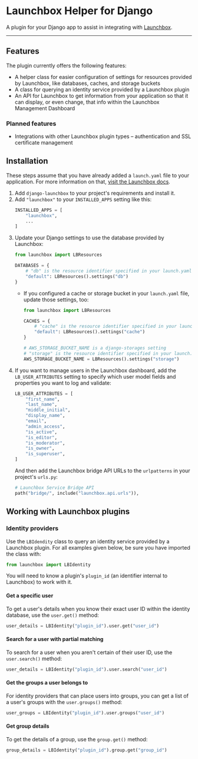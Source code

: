 # Launchbox Helper for Django

A plugin for your Django app to assist in integrating with [Launchbox](https://github.com/nasa-jpl/launchbox).


---

## Features

The plugin currently offers the following features:

- A helper class for easier configuration of settings for resources provided by Launchbox,
  like databases, caches, and storage buckets
- A class for querying an identity service provided by a Launchbox plugin
- An API for Launchbox to get information from your application so that
  it can display, or even change, that info within the Launchbox Management Dashboard

### Planned features

- Integrations with other Launchbox plugin types – authentication and SSL certificate management


## Installation

These steps assume that you have already added a `launch.yaml` file to your application.
For more information on that, [visit the Launchbox docs](https://nasa-jpl.github.io/launchbox/features/services/).

1. Add `django-launchbox` to your project's requirements and install it.
2. Add `"launchbox"` to your `INSTALLED_APPS` setting like this:
   ```python
   INSTALLED_APPS = [
       "launchbox",
       ...
   ]
   ```
3. Update your Django settings to use the database provided by Launchbox:
   ```python
   from launchbox import LBResources
   
   DATABASES = {
       # "db" is the resource identifier specified in your launch.yaml file
       "default": LBResources().settings("db")
   }
   ```
   - If you configured a cache or storage bucket in your `launch.yaml` file,
     update those settings, too:
     ```python
     from launchbox import LBResources
     
     CACHES = {
         # "cache" is the resource identifier specified in your launch.yaml file
         "default": LBResources().settings("cache")
     }
     
     # AWS_STORAGE_BUCKET_NAME is a django-storages setting
     # "storage" is the resource identifier specified in your launch.yaml file
     AWS_STORAGE_BUCKET_NAME = LBResources().settings("storage") 
     ```
4. If you want to manage users in the Launchbox dashboard,
   add the `LB_USER_ATTRIBUTES` setting to specify which user model fields
   and properties you want to log and validate:
   ```python
   LB_USER_ATTRIBUTES = [
       "first_name",
       "last_name",
       "middle_initial",
       "display_name",
       "email",
       "admin_access",
       "is_active",
       "is_editor",
       "is_moderator",
       "is_owner",
       "is_superuser",
   ]
   ```
   And then add the Launchbox bridge API URLs to the `urlpatterns` in your project's `urls.py`:
   ```python
   # Launchbox Service Bridge API
   path("bridge/", include("launchbox.api.urls")),
   ```


## Working with Launchbox plugins

### Identity providers

Use the `LBIdendity` class to query an identity service provided by a Launchbox plugin.
For all examples given below, be sure you have imported the class with:

```python
from launchbox import LBIdentity
```

You will need to know a plugin's `plugin_id` (an identifier internal to Launchbox) to work with it.

#### Get a specific user

To get a user's details when you know their exact user ID within the identity database, use the `user.get()` method:

```python
user_details = LBIdentity("plugin_id").user.get("user_id")
```

#### Search for a user with partial matching

To search for a user when you aren't certain of their user ID, use the `user.search()` method:

```python
user_details = LBIdentity("plugin_id").user.search("user_id")
```

#### Get the groups a user belongs to

For identity providers that can place users into groups,
you can get a list of a user's groups with the `user.groups()` method:

```python
user_groups = LBIdentity("plugin_id").user.groups("user_id")
```

#### Get group details

To get the details of a group, use the `group.get()` method:

```python
group_details = LBIdentity("plugin_id").group.get("group_id")
```
